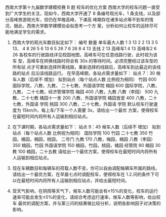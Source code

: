 西南大学第十九届数学建模校赛 B 题
校车的优化方案
西南大学的校车问题一直受到广大学生的关注，现如今，西南大学开通了 8
条编号观光车，1 条支线，以及部分高峰旅游观光车，但仍在早晚高峰，下课高
峰期存在诸多站点等不到车的情况，据此，西南大学数学建模协会拟思考一个方
案，分析如何让校车的运转尽可能地满足学生的需求。
1. 西南大学的观光车数目拟定如下：
编号 数量 单车最大人数
1 3 13
2 2 13
3 5 13、
4 8 26
5 6 13
6 5 26
7 6 26
8 4 13
支线 2 13
高峰车1 4 13
高峰车2 6 26
各校车的行驶路线详见校园地图，高峰车可在任意线路行驶，此时视为该车
型，高峰车在转换线路时将会有 30s 的等待时间。必须完整经过该车型的所有站
点才可重新选择所需线路，重新选择的线路后，高峰车到达最近的该线路的站点
后沿该线路运行。
在早高峰期，各站点需求量如下：
站点
7：30 候车人数（后续不
增加）
拟到站点（每个站点人数
比例视为相同）
竹园 600 国际学院，八教，九教，
二十七教，外国语学院
楠园 600 国际学院，八教，九教，
二十七教，经济管理学院
梅园 400 八教，九教
八教（李园） 500 九教，二十七教
橘园十一舍 200 八教，外国语学院
橘园食堂 400 八教，二十七教，外国语
学院
桃园 300 八教，二十七教，外国语
学院
默认校车行驶速度为 15km/h，每上车/下车一个人需要 3s，请给出一个最优
方案，使得校车在最短时间内将所有人运输到相应站点。


2. 在下课时期，各站点需求量如下：
站点
9：45 候车人数（后续不
增加）
拟到站点（每个站点人数
比例视为相同）
国际学院 100 竹园
二十七教 350
竹园，橘园，楠园，桃园，
二号门
九教 170 八教，梅园，楠园
八教（李园） 350 楠园，竹园
外国语学院 150 楠园，竹园，桃园，橘园
经管院 80 楠园
30 教 100 楠园，二十五教
请给出一个最优方案，使得校车在最短时间内将所有人运输到相应站点。


3. 现在车辆数目和每辆车的荷载人数不变，你可以自由调配每辆车所属的路线，
请给出一个最优方案，在早晨七点时调配校车，使得校车在 1.2.问的条件下可
以在最短时间内将所有人运输到相应站点，并给出最短时间。


4. 受天气影响，在阴雨等天气下，候车人数可能会有±15%的变化，校车的运行
速率可能会发生±5%的变化，请综合考虑运行速率，候车人数等影响，给出校车
最优的调配方案，并与第三问的结果做比较分析，说明各影响因子对决策的影响。